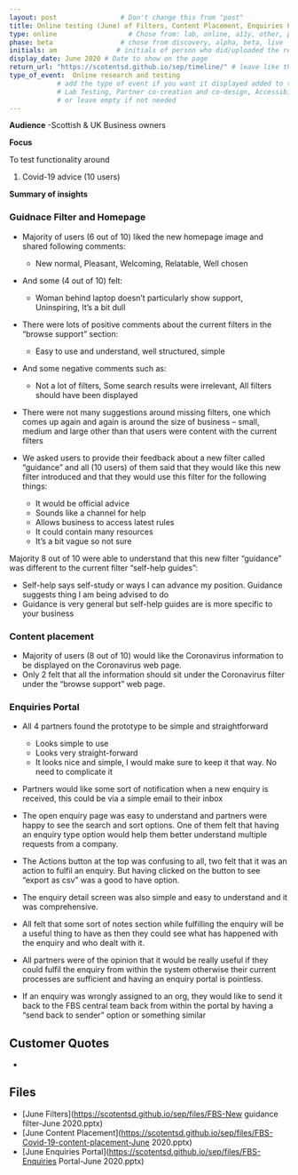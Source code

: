 ```yaml
---
layout: post                # Don't change this from "post"
title: Online testing (June) of Filters, Content Placement, Enquiries Portal  # Title to show on the page
type: online                  # Chose from: lab, online, a11y, other, partner
phase: beta                 # chose from discovery, alpha, beta, live
initials: am               # initials of person who did/uploaded the research
display_date: June 2020 # Date to show on the page
return_url: "https://scotentsd.github.io/sep/timeline/" # leave like this         
type_of_event:  Online research and testing            
            # add the type of event if you want it displayed added to the heading when the post if clicked on
            # Lab Testing, Partner co-creation and co-design, Accessibility, Online research and testing, Events, F2F and testing
            # or leave empty if not needed
---
```


**Audience**
-Scottish & UK Business owners  

**Focus**

To test functionality around
1. Covid-19 advice (10 users)

**Summary of insights**
### Guidnace Filter and Homepage
- Majority of users (6 out of 10) liked the new homepage image and shared following comments:
  - New normal, Pleasant, Welcoming, Relatable, Well chosen
- And some (4 out of 10) felt:
  - Woman behind laptop doesn’t particularly show support, Uninspiring, It’s a bit dull

- There were lots of positive comments about the current filters in the “browse support” section:
  - Easy to use and understand, well structured, simple
- And some negative comments such as:
  - Not a lot of filters, Some search results were irrelevant, All filters should have been displayed
- There were not many suggestions around missing filters, one which comes up again and again is around the size of business – small, medium and large other than that users were content with the current filters
- We asked users to provide their feedback about a new filter called “guidance” and all (10 users) of them said that they would like this new filter introduced and that they would use this filter for the following things:
  - It would be official advice
  - Sounds like a channel for help
  - Allows business to access latest rules
  - It could contain many resources
  - It’s a bit vague so not sure

Majority 8 out of 10 were able to understand that this new filter “guidance” was different to the current filter “self-help guides”:
  - Self-help says self-study or ways I can advance my position. Guidance suggests thing I am being advised to do
  - Guidance is very general but self-help guides are is more specific to your business

### Content placement
- Majority of users (8 out of 10) would like the Coronavirus information to be displayed on the Coronavirus web page.
- Only 2 felt that all the information should sit under the Coronavirus filter under the “browse support” web page.



### Enquiries Portal
- All 4 partners found the prototype to be simple and straightforward
  - Looks simple to use
  - Looks very straight-forward
  - It looks nice and simple, I would make sure to keep it that way. No need to complicate it

- Partners would like some sort of notification when a new enquiry is received, this could be via a simple email to their inbox
- The open enquiry page was easy to understand and partners were happy to see the search and sort options. One of them felt that having an enquiry type option would help them better understand multiple requests from a company.
- The Actions button at the top was confusing to all, two felt that it was an action to fulfil an enquiry. But having clicked on the button to see “export as csv” was a good to have option.
- The enquiry detail screen was also simple and easy to understand and it was comprehensive.
- All felt that some sort of notes section while fulfilling the enquiry will be a useful thing to have as then they could see what has happened with the enquiry and who dealt with it.
- All partners were of the opinion that it would be really useful if they could fulfil the enquiry from within the system otherwise their current processes are sufficient and having an enquiry portal is pointless.
- If an enquiry was wrongly assigned to an org, they would like to send it back to the FBS central team back from within the portal by having a “send back to sender” option or something similar

## Customer Quotes
-


## Files
- [June Filters](https://scotentsd.github.io/sep/files/FBS-New guidance filter-June 2020.pptx)
- [June Content Placement](https://scotentsd.github.io/sep/files/FBS-Covid-19-content-placement-June 2020.pptx)
- [June Enquiries Portal](https://scotentsd.github.io/sep/files/FBS-Enquiries Portal-June 2020.pptx)
